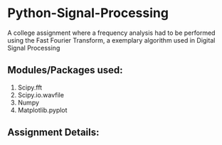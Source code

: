 # Python-Signal-Processing
A college assignment where a frequency analysis had to be performed using the Fast Fourier Transform, a exemplary algorithm used in Digital Signal Processing

## Modules/Packages used:
<ol>
  <li>Scipy.fft</li>
  <li>Scipy.io.wavfile</li>
  <li>Numpy</li>
  <li>Matplotlib.pyplot</li>
</ol>

## Assignment Details:
